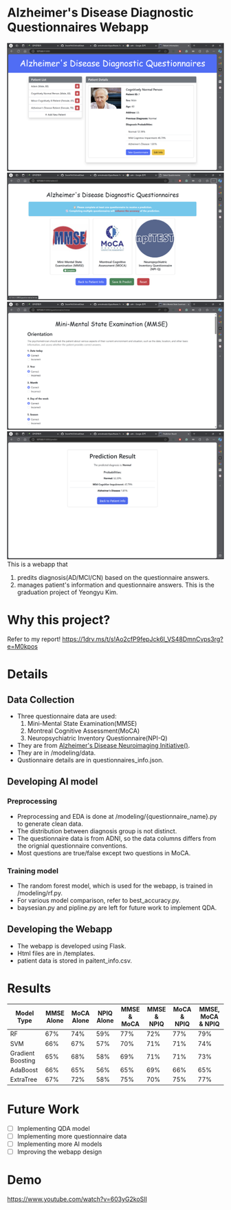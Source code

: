 # Alzheimer's Disease Diagnostic Questionnaires Webapp
![alt text](image.png)
![alt text](image-1.png)
![alt text](image-2.png)
![alt text](image-3.png)
This is a webapp that 
1. predits diagnosis(AD/MCI/CN) based on the questionnaire answers.
2. manages patient's information and questionnaire answers.
This is the graduation project of Yeongyu Kim.
# Why this project?
Refer to my report!
https://1drv.ms/t/s!Ao2cfP9fepJck6l_VS48DmnCvps3rg?e=M0kpos
# Details
## Data Collection
- Three questionnaire data are used:
  1. Mini-Mental State Examination(MMSE)
  2. Montreal Cognitive Assessment(MoCA)
  3. Neuropsychiatric Inventory Questionnaire(NPI-Q)
- They are from [Alzheimer's Disease Neuroimaging Initiative()](https://adni.loni.usc.edu/).
- They are in /modeling/data.
- Qustionnaire details are in questionnaires_info.json.
## Developing AI model
### Preprocessing
- Preprocessing and EDA is done at /modeling/{questionnaire_name}.py to generate clean data.
- The distribution between diagnosis group is not distinct.
- The questionnaire data is from ADNI, so the data columns differs from the orignial questionnaire conventions.  
- Most questions are true/false except two questions in MoCA.
### Training model
- The random forest model, which is used for the webapp, is trained in /modeling/rf.py.
- For various model comparison, refer to best_accuracy.py.
- baysesian.py and pipline.py are left for future work to implement QDA.
## Developing the Webapp
- The webapp is developed using Flask.
- Html files are in /templates.
- patient data is stored in paitent_info.csv.
# Results

| Model Type   | MMSE Alone | MoCA Alone | NPIQ Alone | MMSE & MoCA | MMSE & NPIQ | MoCA & NPIQ | MMSE, MoCA & NPIQ |
|--------------|------------|------------|------------|-------------|-------------|-------------|--------------------|
| RF           | 67%        | 74%        | 59%        | 77%         | 72%         | 77%         | 79%                |
| SVM          | 66%        | 67%        | 57%        | 70%         | 71%         | 71%         | 74%                |
| Gradient Boosting   | 65%        | 68%        | 58%        | 69%         | 71%         | 71%         | 73%                |
| AdaBoost     | 66%        | 65%        | 56%        | 65%         | 69%         | 66%         | 65%                |
| ExtraTree    | 67%        | 72%        | 58%        | 75%         | 70%         | 75%         | 77%                |

# Future Work
- [ ] Implementing QDA model
- [ ] Implementing more questionnaire data
- [ ] Implementing more AI models
- [ ] Improving the webapp design
# Demo
https://www.youtube.com/watch?v=603yG2koSlI

